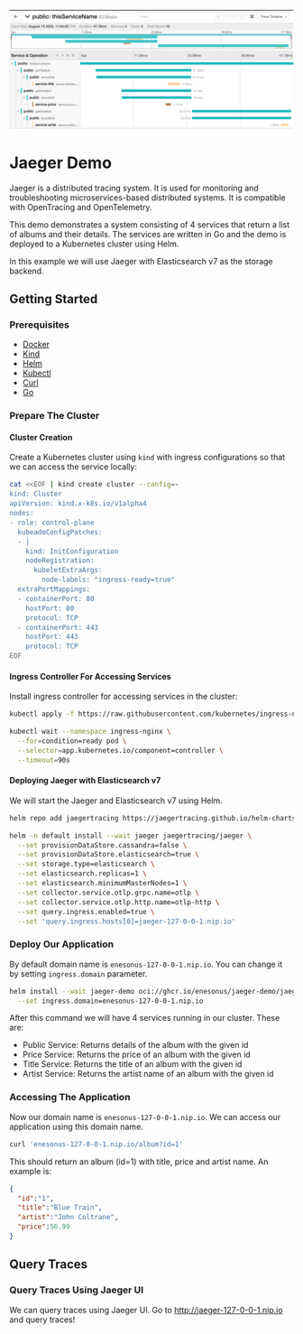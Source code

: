 ![img_1.png](pics/img_1.png)

# Jaeger Demo
Jaeger is a distributed tracing system. It is used for monitoring and troubleshooting microservices-based distributed systems. It is compatible with OpenTracing and OpenTelemetry.

This demo demonstrates a system consisting of 4 services that return a list of albums and their details. The services are written in Go and the demo is deployed to a Kubernetes cluster using Helm.

In this example we will use Jaeger with Elasticsearch v7 as the storage backend.

## Getting Started

### Prerequisites

- [Docker](https://docs.docker.com/get-docker/)
- [Kind](https://kind.sigs.k8s.io/docs/user/quick-start/)
- [Helm](https://helm.sh/docs/intro/install/)
- [Kubectl](https://kubernetes.io/docs/tasks/tools/install-kubectl/)
- [Curl](https://curl.se/download.html)
- [Go](https://golang.org/doc/install)

### Prepare The Cluster

#### Cluster Creation

Create a Kubernetes cluster using `kind` with ingress configurations so that we can
access the service locally:

```bash
cat <<EOF | kind create cluster --config=-
kind: Cluster
apiVersion: kind.x-k8s.io/v1alpha4
nodes:
- role: control-plane
  kubeadmConfigPatches:
  - |
    kind: InitConfiguration
    nodeRegistration:
      kubeletExtraArgs:
        node-labels: "ingress-ready=true"
  extraPortMappings:
  - containerPort: 80
    hostPort: 80
    protocol: TCP
  - containerPort: 443
    hostPort: 443
    protocol: TCP
EOF
```

#### Ingress Controller For Accessing Services

Install ingress controller for accessing services in the cluster:

```bash
kubectl apply -f https://raw.githubusercontent.com/kubernetes/ingress-nginx/main/deploy/static/provider/kind/deploy.yaml
```
```bash
kubectl wait --namespace ingress-nginx \
  --for=condition=ready pod \
  --selector=app.kubernetes.io/component=controller \
  --timeout=90s
```
#### Deploying Jaeger with Elasticsearch v7

We will start the Jaeger and Elasticsearch v7 using Helm.

```bash
helm repo add jaegertracing https://jaegertracing.github.io/helm-charts
```

```bash
helm -n default install --wait jaeger jaegertracing/jaeger \
  --set provisionDataStore.cassandra=false \
  --set provisionDataStore.elasticsearch=true \
  --set storage.type=elasticsearch \
  --set elasticsearch.replicas=1 \
  --set elasticsearch.minimumMasterNodes=1 \
  --set collector.service.otlp.grpc.name=otlp \
  --set collector.service.otlp.http.name=otlp-http \
  --set query.ingress.enabled=true \
  --set 'query.ingress.hosts[0]=jaeger-127-0-0-1.nip.io'
```

### Deploy Our Application

By default domain name is `enesonus-127-0-0-1.nip.io`. You can change it by setting `ingress.domain` parameter.
```bash
helm install --wait jaeger-demo oci://ghcr.io/enesonus/jaeger-demo/jaeger-demo --version 0.2.2 \
  --set ingress.domain=enesonus-127-0-0-1.nip.io
```
After this command we will have 4 services running in our cluster. These are:
* Public Service: Returns details of the album with the given id
* Price Service: Returns the price of an album with the given id
* Title Service: Returns the title of an album with the given id
* Artist Service: Returns the artist name of an album with the given id

### Accessing The Application

Now our domain name is `enesonus-127-0-0-1.nip.io`. We can access our application using this domain name.

```bash
curl 'enesonus-127-0-0-1.nip.io/album?id=1'
```
This should return an album (id=1) with title, price and artist name. An example is:

```json
{ 
  "id":"1", 
  "title":"Blue Train",
  "artist":"John Coltrane",
  "price":56.99
}
```
## Query Traces

### Query Traces Using Jaeger UI

We can query traces using Jaeger UI.
Go to http://jaeger-127-0-0-1.nip.io and query traces!

